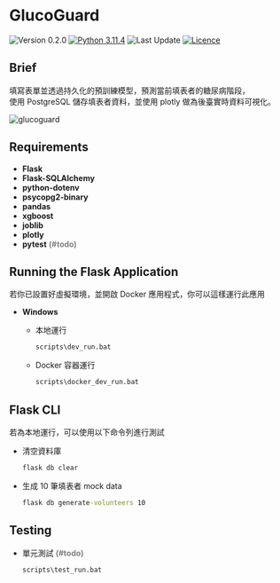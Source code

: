 # GlucoGuard
<!-- Badges -->
![Version 0.2.0](https://img.shields.io/badge/version-0.2.0-blue)
[![Python 3.11.4](https://img.shields.io/badge/python-3.11.4-blue)](https://www.python.org/downloads/release/python-3114/ "More details about Python 3.11.4")
![Last Update](https://img.shields.io/badge/last%20update-2024/2/6-darkgreen)
[![Licence](https://img.shields.io/github/license/RogelioKG/GlucoGuard)](./LICENSE)


## Brief
填寫表單並透過持久化的預訓練模型，預測當前填表者的糖尿病階段，\
使用 PostgreSQL 儲存填表者資料，並使用 plotly 做為後臺實時資料可視化。
<!-- GIF -->
![glucoguard](./tests/demo/glucoguard-demo.gif?raw=true)


## Requirements
+ **Flask**
+ **Flask-SQLAlchemy**
+ **python-dotenv**
+ **psycopg2-binary**
+ **pandas**
+ **xgboost**
+ **joblib**
+ **plotly**
+ **pytest** <span style="color: gray;">**(#todo)**</span>

## Running the Flask Application
若你已設置好虛擬環境，並開啟 Docker 應用程式，你可以這樣運行此應用

+ **Windows**

  + 本地運行
    ```bat
    scripts\dev_run.bat
    ```
  + Docker 容器運行
    ```bat
    scripts\docker_dev_run.bat
    ```


## Flask CLI
若為本地運行，可以使用以下命令列進行測試

  + 清空資料庫
    ```bat
    flask db clear
    ```
  + 生成 10 筆填表者 mock data
    ```bat
    flask db generate-volunteers 10
    ```

## Testing

  + 單元測試 <span style="color: gray;">**(#todo)**</span>
    ```bat
    scripts\test_run.bat
    ```
